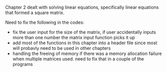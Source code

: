 Chapter 2 dealt with solving linear equations, specifically linear equations that formed a square matrix.

Need to fix the following in the codes:
- fix the user input for the size of the matrix, if user accidentally inputs more than one number the matrix input function picks it up
- add most of the functions in this chapter into a header file since most will probavly need to be used in other chapters
- handling the freeing of memory if there was a memory allocation failure when multiple matrices used. need to fix that in a couple of the programs
